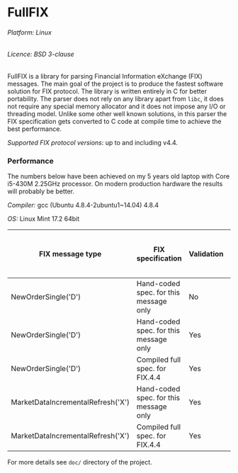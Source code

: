 # FullFIX

###### Platform: Linux

###### Licence: BSD 3-clause

FullFIX is a library for parsing Financial Information eXchange (FIX) messages.
The main goal of the project is to produce the fastest software solution for FIX protocol.
The library is written entirely in C for better portability.
The parser does not rely on any library apart from `libc`, it does not require any
special memory allocator and it does not impose any I/O or threading model.
Unlike some other well known solutions, in this parser the FIX specification
gets converted to C code at compile time to achieve the best performance.

_Supported FIX protocol versions_: up to and including v4.4.

### Performance

The numbers below have been achieved on my 5 years old laptop with Core i5-430M 2.25GHz processor.
On modern production hardware the results will probably be better.

_Compiler:_ gcc (Ubuntu 4.8.4-2ubuntu1~14.04) 4.8.4

_OS:_ Linux Mint 17.2 64bit

FIX message type                  | FIX specification                        | Validation | Average time to parse one message
----------------------------------|------------------------------------------|------------|--------------------------------------------------
NewOrderSingle('D')               | Hand-coded spec. for this message only   | No         | 0.335 µs/msg
NewOrderSingle('D')               | Hand-coded spec. for this message only   | Yes        | 0.571 µs/msg
NewOrderSingle('D')               | Compiled full spec. for FIX.4.4          | Yes        | 0.754 µs/msg
MarketDataIncrementalRefresh('X') | Hand-coded spec. for this message only   | Yes        | 1.294 µs/msg
MarketDataIncrementalRefresh('X') | Compiled full spec. for FIX.4.4          | Yes        | 1.435 µs/msg

For more details see `doc/` directory of the project.
